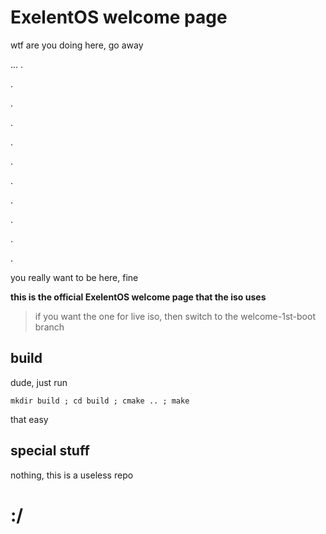 # ExelentOS welcome page

wtf are you doing here, go away


...
. 
 
. 
 
. 
 
. 

.

.

.

.

.

.

.

you really want to be here, fine

**this is the official ExelentOS welcome page that the iso uses**

> if you want the one for live iso, then switch to the welcome-1st-boot branch


## build

dude, just run

```
mkdir build ; cd build ; cmake .. ; make
```

that easy


## special stuff

nothing, this is a useless repo

# :/

